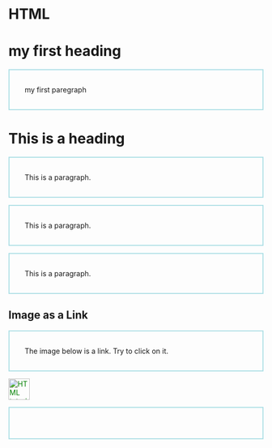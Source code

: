 # HTML
<!DCOTYPE html>
<html>
<head>
<title> pagetitle </title>
<//head>
<body>
<h1> my first heading </h1>
<P> my first paregraph </p>
</body>
</html>  
  
<!DOCTYPE html>
<html>
</head>

<!DOCTYPE html>
<html>
<head>
<style>
p {             
  border: 2px solid powderblue;
  padding: 30px;
}
</style>
</head>
<body>

<h1>This is a heading</h1>

<p>This is a paragraph.</p>
<p>This is a paragraph.</p>
<p>This is a paragraph.</p>

</body>
</html>



<!DOCTYPE html>
<html>
<body>

<h2>Image as a Link</h2>

<p>The image below is a link. Try to click on it.</p>
<style>
a:link {
  color: green;
  background-color: transparent;
  text-decoration: none;
}

a:visited {
  color: pink;
  background-color: transparent;
  text-decoration: none;
}

a:hover {
  color: red;
  background-color: transparent;
  text-decoration: underline;
}

a:active {
  color: yellow;
  background-color: transparent;
  text-decoration: underline;
}
</style>
<a href="default.asp"><img src="smiley.gif" alt="HTML tutorial" style="width:42px;height:42px;"></a>

</body>
</html>
